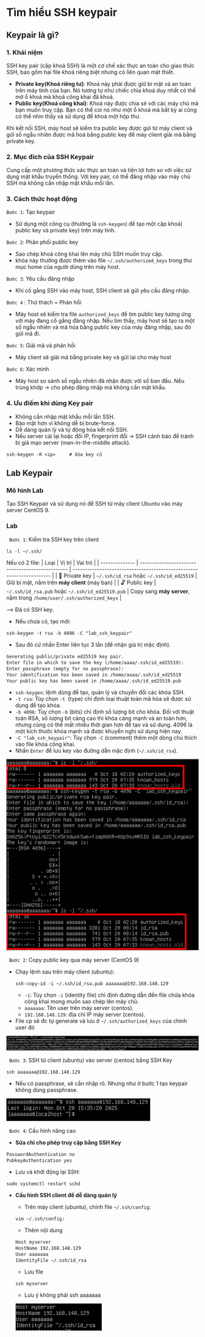 # Tìm hiểu SSH keypair
## Keypair là gì?
### 1. Khái niệm
SSH key pair (cặp khoá SSH) là một cơ chế xác thực an toàn cho giao thức SSH, bao gồm hai file khoá riêng biệt nhưng có liên quan mật thiết.
  - **Private key(Khoá riêng tư)**: Khoá này phải được giữ bí mật và an toàn trên máy tính của bạn. Nó tương tự như chiếc chìa khoá duy nhất có thể mở ổ khoá mà khoá công khai đã khoá.
  - **Public key(Khoá công khai)**: Khoá này được chia sẻ với các máy chủ mà bạn muốn truy cập. Bạn có thể coi nó như một ổ khoá mà bất kỳ ai cũng có thể nhìn thấy và sử dụng để khoá một hộp thư.

Khi kết nối SSH, máy host sẽ kiểm tra public key được gửi từ máy client và gửi số ngẫu nhiên được mã hoá bằng public key để máy client giải mã bằng private key.
### 2. Mục đích của SSH Keypair
Cung cấp một phương thức xác thực an toàn và tiện lợi hơn so với việc sử dụng mật khẩu truyền thống. Với key pair, có thể đăng nhập vào máy chủ SSH mà không cần nhập mật khẩu mỗi lần.
### 3. Cách thức hoạt động
`Bước 1`: Tạo keypair
- Sử dụng một công cụ (thường là `ssh-keygen`) để tạo một cặp khoá( public key và private key) trên máy tính.

`Bước 2`: Phân phối public key
- Sao chép khoá công khai lên máy chủ SSH muốn truy cập.
- khóa này thường được thêm vào file `~/.ssh/authorized_keys` trong thư mục home của người dùng trên máy host.

`Bước 3`: Yêu cầu đăng nhập
- Khi cố gắng SSH vào máy host, SSH client sẽ gửi yêu cầu đăng nhập.

`Bước 4` : Thử thách = Phản hồi
- Máy host sẽ kiểm tra file `authorized_keys` để tìm public key tương ứng với máy đang cố gắng đăng nhập. Nếu tìm thấy, máy host sẽ tạo ra một số ngẫu nhiên và mã hóa bằng public key của máy đăng nhập, sau đó gửi mã đi.

`Bước 5`: Giải mã và phản hồi
- Máy client sẽ giải mã bằng private key và gửi lại cho máy host

`Bước 6`: Xác minh
- Máy host so sánh số ngẫu nhiên đã nhận được với số ban đầu. Nếu trùng khớp -> cho phép đăng nhập mà không cần mật khẩu.

### 4. Ưu điểm khi dùng Key pair
- Không cần nhập mật khẩu mỗi lần SSH.
- Bảo mật hơn vì không dễ bị brute-force.
- Dễ dàng quản lý và tự động hóa kết nối SSH.
- Nếu server cài lại hoặc đổi IP, fingerprint đổi → SSH cảnh báo để tránh bị giả mạo server (man-in-the-middle attack).
```plaintext
ssh-keygen -R <ip>     # Xóa key cũ
```
## Lab Keypair
### Mô hình Lab
Tạo SSH Keypair và sử dụng nó để SSH từ máy client Ubuntu vào máy server CentOS 9.
### Lab
` Bước 1`: Kiểm tra SSH key trên client
```plaintext
ls -l ~/.ssh/
```
Nếu có 2 file: 
| Loại           | Vị trí                                           | Vai trò                                                               |
| -------------- | ------------------------------------------------ | --------------------------------------------------------------------- |
| 🔑 Private key | `~/.ssh/id_rsa` hoặc `~/.ssh/id_ed25519`         | Giữ bí mật, nằm trên **máy client** (máy bạn)                         |
| 🔓 Public key  | `~/.ssh/id_rsa.pub` hoặc `~/.ssh/id_ed25519.pub` | Copy sang **máy server**, nằm trong `/home/user/.ssh/authorized_keys` |

--> Đã có SSH key.
- Nếu chưa có, tạo mới:
```plaintext
ssh-keygen -t rsa -b 4096 -C "lab_ssh_keypair"
```
- Sau đó cứ nhấn Enter liên tục 3 lần (để nhận giá trị mặc định).
```plaintext
Generating public/private ed25519 key pair.
Enter file in which to save the key (/home/aaaa/.ssh/id_ed25519):
Enter passphrase (empty for no passphrase):
Your identification has been saved in /home/aaaa/.ssh/id_ed25519
Your public key has been saved in /home/aaaa/.ssh/id_ed25519.pub
```
  - `ssh-keygen`: lệnh dùng để tạo, quản lý và chuyển đổi các khóa SSH.
  - `-t rsa`: Tùy chọn `-t `(type) chỉ định loại thuật toán mã hóa sẽ được sử dụng để tạo khóa.
  - `-b 4096`: Tùy chọn `-b` (bits) chỉ định số lượng bit cho khóa. Đối với thuật toán RSA, số lượng bit càng cao thì khóa càng mạnh và an toàn hơn, nhưng cũng có thể mất nhiều thời gian hơn để tạo và sử dụng. 4096 là một kích thước khóa mạnh và được khuyến nghị sử dụng hiện nay.
  - `-C "lab_ssh_keypair"`: Tùy chọn `-C` (comment) thêm một dòng chú thích vào file khóa công khai.
- Nhấn `Enter` để lưu key vào đường dẫn mặc định (`~/.ssh/id_rsa`).

![altimage](../Images/sshkeypairs.png)

` Bước 2`: Copy public key qua máy server (CentOS 9)
- Chạy lệnh sau trên máy client (ubuntu):
    ```plaintext
    ssh-copy-id -i ~/.ssh/id_rsa.pub aaaaaaa@192.168.148.129
    ```
    - `-i`: Tùy chọn `-i` (identity file) chỉ định đường dẫn đến file chứa khóa công khai mong muốn sao chép lên máy chủ.
    - `aaaaaaa`: Tên user trên máy server (centos).
    - `192.168.148.129`: địa chỉ IP máy server (centos).
- File cp sẽ đc tự generate và lưu ở `~/.ssh/authorized_keys` của chính user đó

![altimage](../Images/keypairscpCentOS.png)

` Bước 3`:  SSH từ client (ubuntu) vào server (centos) bằng SSH Key
```plaintext
ssh aaaaaaa@192.168.148.129
```
  - Nếu có passphrase, sẽ cần nhập rõ. Nhưng như ở bước 1 tạo keypair không dùng passphrase.

  ![alt](../Images/ssh3.png)

` Bước 4`: Cấu hình nâng cao
- **Sửa chỉ cho phép truy cập bằng SSH Key**
```plaintext
PasswordAuthentication no
PubkeyAuthentication yes
```
- Lưu và khởi động lại SSH:
```plaintext
sudo systemctl restart sshd
```

- **Cấu hình SSH client để dễ dàng quản lý**
  - Trên máy client (ubuntu), chỉnh file `~/.ssh/config`:
  ```plaintext
  vim ~/.ssh/config:
  ```
  - Thêm nội dung
  ```plaintext
  Host myserver
  HostName 192.168.148.129
  User aaaaaaa
  IdentityFile ~/.ssh/id_rsa
  ``` 
  - Lưu file 
  ```plaintext
  ssh myserver
  ```
  - Lưu ý không phải ssh aaaaaaa
  
  ![altimage](../Images/Screenshot_1.png)